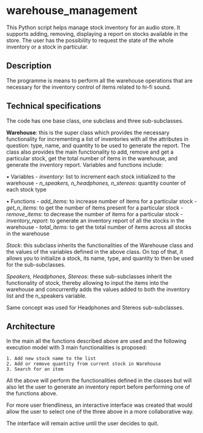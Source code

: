 # warehouse_management

This Python script helps manage stock inventory for an audio store. It supports adding, removing, displaying a report on stocks available in the store. The user has the possibility to request the state of the whole inventory or a stock in particular.  
  
## Description
The programme is means to perform all the warehouse operations that are necessary for the inventory control of items related to hi-fi sound.  
  
## Technical specifications
The code has one base class, one subclass and three sub-subclasses.  
  
**Warehouse**: this is the super class which provides the necessary functionality for incrementing a list of inventories with all the attributes in question: type, name, and quantity to be used to generate the report. The class also provides the main functionality to add, remove and get a particular stock, get the total number of items in the warehouse, and generate the inventory report. Variables and functions include:  

• Variables
    - _inventory_: list to increment each stock initialized to the warehouse
    - _n_speakers, n_headphones, n_stereos_: quantity counter of each stock type

• Functions
    -        _add_items_: to increase number of items for a particular stock
    -      _get_n_items_: to get the number of items present for a particular stock
    -     _remove_items_: to decrease the number of items for a particular stock
    - _inventory_report_: to generate an inventory report of all the stocks in the warehouse
    -      _total_items_: to get the total number of items across all stocks in the warehouse
    
_Stock_: this subclass inherits the functionalities of the Warehouse class and the values of the variables defined in the above class. On top of that, it allows you to initialize a stock, its name, type, and quantity to then be used for the sub-subclasses.

_Speakers, Headphones, Stereos_: these sub-subclasses inherit the functionality of stock, thereby allowing to input the items into the warehouse and concurrently adds the values added to both the inventory list and the n_speakers variable.

Same concept was used for Headphones and Stereos sub-subclasses.

## Architecture
In the main all the functions described above are used and the following execution model with 3 main functionalities is proposed:

    1. Add new stock name to the list
    2. Add or remove quantity from current stock in Warehouse
    3. Search for an item
    
All the above will perform the functionalities defined in the classes but will also let the user to generate an inventory report before performing one of the functions above.

For more user friendliness, an interactive interface was created that would allow the user to select one of the three above in a more collaborative way.

The interface will remain active until the user decides to quit.
